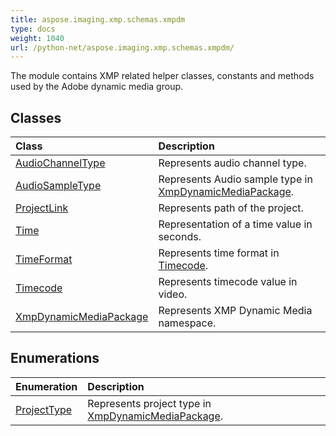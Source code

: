 ```yaml
---
title: aspose.imaging.xmp.schemas.xmpdm
type: docs
weight: 1040
url: /python-net/aspose.imaging.xmp.schemas.xmpdm/
---
```



The module contains XMP related helper classes, constants and methods used by the Adobe dynamic media group.

## **Classes**
| **Class** | **Description** |
| :- | :- |
| [AudioChannelType](/imaging/python-net/aspose.imaging.xmp.schemas.xmpdm/audiochanneltype/) | Represents audio channel type. |
| [AudioSampleType](/imaging/python-net/aspose.imaging.xmp.schemas.xmpdm/audiosampletype/) | Represents Audio sample type in [XmpDynamicMediaPackage](/imaging/python-net/aspose.imaging.xmp.schemas.xmpdm/xmpdynamicmediapackage/). |
| [ProjectLink](/imaging/python-net/aspose.imaging.xmp.schemas.xmpdm/projectlink/) | Represents path of the project. |
| [Time](/imaging/python-net/aspose.imaging.xmp.schemas.xmpdm/time/) | Representation of a time value in seconds. |
| [TimeFormat](/imaging/python-net/aspose.imaging.xmp.schemas.xmpdm/timeformat/) | Represents time format in [Timecode](/imaging/python-net/aspose.imaging.xmp.schemas.xmpdm/timecode/). |
| [Timecode](/imaging/python-net/aspose.imaging.xmp.schemas.xmpdm/timecode/) | Represents timecode value in video. |
| [XmpDynamicMediaPackage](/imaging/python-net/aspose.imaging.xmp.schemas.xmpdm/xmpdynamicmediapackage/) | Represents XMP Dynamic Media namespace. |
## **Enumerations**
| **Enumeration** | **Description** |
| :- | :- |
| [ProjectType](/imaging/python-net/aspose.imaging.xmp.schemas.xmpdm/projecttype/) | Represents project type in [XmpDynamicMediaPackage](/imaging/python-net/aspose.imaging.xmp.schemas.xmpdm/xmpdynamicmediapackage/). |
